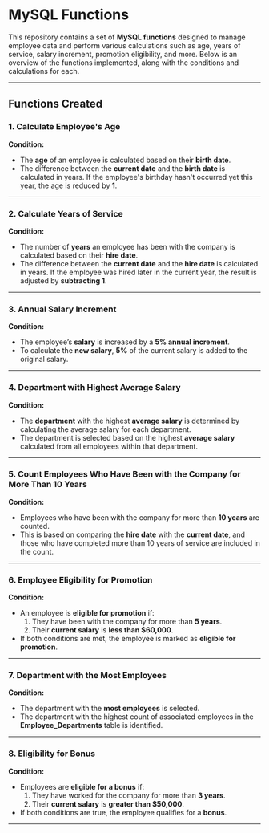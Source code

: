 # MySQL Functions

This repository contains a set of **MySQL functions** designed to manage employee data and perform various calculations such as age, years of service, salary increment, promotion eligibility, and more. Below is an overview of the functions implemented, along with the conditions and calculations for each.

---

## Functions Created

### **1. Calculate Employee's Age**
**Condition:**
- The **age** of an employee is calculated based on their **birth date**.
- The difference between the **current date** and the **birth date** is calculated in years. If the employee's birthday hasn't occurred yet this year, the age is reduced by **1**.

---

### **2. Calculate Years of Service**
**Condition:**
- The number of **years** an employee has been with the company is calculated based on their **hire date**.
- The difference between the **current date** and the **hire date** is calculated in years. If the employee was hired later in the current year, the result is adjusted by **subtracting 1**.

---

### **3. Annual Salary Increment**
**Condition:**
- The employee’s **salary** is increased by a **5% annual increment**.
- To calculate the **new salary**, **5%** of the current salary is added to the original salary.

---

### **4. Department with Highest Average Salary**
**Condition:**
- The **department** with the highest **average salary** is determined by calculating the average salary for each department.
- The department is selected based on the highest **average salary** calculated from all employees within that department.

---

### **5. Count Employees Who Have Been with the Company for More Than 10 Years**
**Condition:**
- Employees who have been with the company for more than **10 years** are counted.
- This is based on comparing the **hire date** with the **current date**, and those who have completed more than 10 years of service are included in the count.

---

### **6. Employee Eligibility for Promotion**
**Condition:**
- An employee is **eligible for promotion** if:
    1. They have been with the company for more than **5 years**.
    2. Their **current salary** is **less than $60,000**.
- If both conditions are met, the employee is marked as **eligible for promotion**.

---

### **7. Department with the Most Employees**
**Condition:**
- The department with the **most employees** is selected.
- The department with the highest count of associated employees in the **Employee_Departments** table is identified.

---

### **8. Eligibility for Bonus**
**Condition:**
- Employees are **eligible for a bonus** if:
    1. They have worked for the company for more than **3 years**.
    2. Their **current salary** is **greater than $50,000**.
- If both conditions are true, the employee qualifies for a **bonus**.

---


